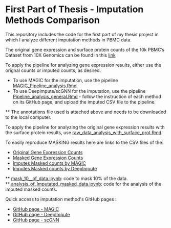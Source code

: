 # First Part of Thesis - Imputation Methods Comparison
This repository includes the code for the first part of my thesis project in which I analyze different imputation methods in PBMC data.

The original gene expression and surface protein counts of the 10k PBMC’s Dataset from 10X Genomics can be found in this [link](https://www.10xgenomics.com/resources/datasets/10-k-pbm-cs-from-a-healthy-donor-gene-expression-and-cell-surface-protein-3-standard-3-0-0)

To apply the pipeline for analyzing gene expression results, either use the orignal counts or imputed counts, as desired.
- To use MAGIC for the imputation, use the pipeline [MAGIC_Pipeline_analysis.Rmd](MAGIC_Pipeline_analysis.Rmd)
- To use DeepImpute/scGNN for the imputation, use the pipeline [Pipeline_analysis_general.Rmd](Pipeline_analysis_general.Rmd) - follow the instruction of each method on its GitHub page, and upload the imputed CSV file to the pipeline.

** The annotations file used is attached above and needs to be downloaded to the local computer.

To apply the pipeline for analyzing the original gene expression results with the surface protein results, use [raw_data_analysis_with_surface_prot.Rmd](raw_data_analysis_with_surface_prot.Rmd).

To easily reproduce MASKING results here are links to the CSV files of the:
- [Original Gene Expression Counts](https://drive.google.com/file/d/19F8MOrpsPifGa8regRby_wqXFv4wb6W-/view?usp=sharing)
- [Masked Gene Expression Counts](https://drive.google.com/file/d/17gKrnjWsIoQT8pB1ewo5LgcxUb7PJyI1/view?usp=sharing)
- [Imputes Masked counts by MAGIC](https://drive.google.com/file/d/17gKrnjWsIoQT8pB1ewo5LgcxUb7PJyI1/view?usp=sharing)
- [Imputes Masked counts by DeepImpute](https://drive.google.com/file/d/1AekpB9SZFonpy6huj_oGArTqJWYUtWHW/view?usp=sharing) 

** [mask_10__of_data.ipynb](mask_10__of_data.ipynb): code to mask 10% of the data.<br/>
** [analysis_of_Imputated_masked_data.ipynb](analysis_of_Imputated_masked_data.ipynb): code for the analysis of the imputed masked counts.

Quick access to imputation method's GitHub pages :
- [GitHub page - MAGIC](https://github.com/KrishnaswamyLab/MAGIC)
- [GitHub page - DeepImpute](https://github.com/lanagarmire/deepimpute)
- [GitHub page - scGNN](https://github.com/juexinwang/scGNN)
